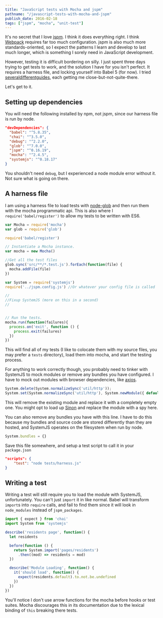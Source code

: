 ```yaml
---
title: "JavaScript tests with Mocha and jspm"
pathname: "/javascript-tests-with-mocha-and-jspm"
publish_date: 2016-02-18
tags: ["jspm", "mocha", "unit-test"]
---
```


It's no secret that I love [jspm](http://jspm.io/). I think it does everything right. I think [Webpack](https://webpack.github.io/) requires far too much configuration. jspm is also much more standards-oriented, so I expect the patterns I learn and develop to last much longer, which is something I sorely need in JavaScript development.

However, testing it is difficult bordering on silly. I just spent three days trying to get tests to work, and the solution I have for you isn't perfect. It requires a harness file, and locking yourself into Babel 5 (for now). I tried [several](http://www.aptoma.com/es6-code-coverage-babel-jspm-karma-jasmine-istanbul/)[different](http://dancras.co.uk/2015/12/31/using-mocha-with-jspm.html)[guides](http://vadosware.com/2016/01/02/using-mocha-with-jspm/), each getting me close-but-not-quite-there.

Let's get to it.

## Setting up dependencies

You will need the following installed by npm, not jspm, since our harness file is run by node.

```json
"devDependencies": {
  "babel": "^5.8.35",
  "chai": "^3.5.0",
  "debug": "^2.2.0",
  "glob": "^7.0.0",
  "jspm": "^0.16.19",
  "mocha": "^2.4.5",
  "systemjs": "^0.18.17"
}
```

You shouldn't need `debug`, but I experienced a node module error without it. Not sure what is going on there.

## A harness file

I am using a harness file to load tests with [node-glob](https://github.com/isaacs/node-glob) and then run them with the mocha programmatic api. This is also where I `require('babel/register')` to allow my tests to be written with ES6.

```js
var Mocha = require('mocha')
var glob = require('glob')

require('babel/register')

// Instantiate a Mocha instance.
var mocha = new Mocha()

//Get all the test files
glob.sync('src/**/*.test.js').forEach(function(file) {
  mocha.addFile(file)
})

var System = require('systemjs')
require('../jspm.config.js') //Or whatever your config file is called

//
//Fixup SystemJS (more on this in a second)
//


// Run the tests.
mocha.run(function(failures){
  process.on('exit', function () {
    process.exit(failures)
  })
})
```

This will find all of my tests (I like to colocate them with my source files, you may prefer a `tests` directory), load them into mocha, and start the testing process.

For anything to work correctly though, you probably need to tinker with SystemJS to mock modules or remove any bundles you have configured. I have to mock out modules with browser dependencies, like [axios](https://github.com/mzabriskie/axios).

```js
System.delete(System.normalizeSync('util/http'));
System.set(System.normalizeSync('util/http'), System.newModule({ default: { } }));
```

This will remove the existing module and replace it with a completely empty one. You might opt to load up [Sinon](http://sinonjs.org/) and replace the module with a spy here.

You can also remove any bundles you have with this line. I have to do this because my bundles and source code are stored differently than they are hosted, and SystemJS operates on the filesystem when run by node.

```js
System.bundles = {}
```

Save this file somewhere, and setup a test script to call it in your `package.json`

```json
"scripts": {
    "test": "node tests/harness.js"
}
```

## Writing a test

Writing a test will still require you to load the module with SystemJS, unfortunately. You can't just `import` it in like normal. Babel will transform `import`s into `require` calls, and fail to find them since it will look in `node_modules` instead of `jspm_packages`.

```js
import { expect } from 'chai'
import System from 'systemjs'

describe('residents page', function() {
  let residents

  before(function () {
    return System.import('pages/residents')
      .then((mod) => residents = mod)
  })

  describe('Module Loading', function() {
    it('should load', function() {
      expect(residents.default).to.not.be.undefined
    })
  })
})
```

You'll notice I don't use arrow functions for the mocha before hooks or test suites. Mocha discourages this in its documentation due to the lexical binding of `this` breaking there tests.

